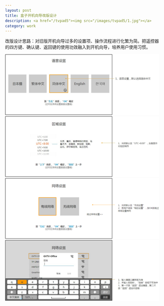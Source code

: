 ```yaml
---
layout: post
title: 盒子开机向导改版设计
description: <a href="/tvpad5"><img src="/images/tvpad5/1.jpg"></a>
category: work
---
```


改版设计思路：对旧版开机向导过多的设置项、操作流程进行化繁为简。把遥控器的四方键、确认键、返回键的使用功效融入到开机向导，培养用户使用习惯。

<img src="/images/tvpad5/1.jpg">

<img src="/images/tvpad5/2.jpg">

<img src="/images/tvpad5/3.jpg">

<img src="/images/tvpad5/4.jpg">